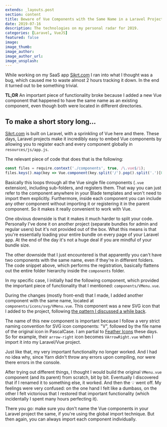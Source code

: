```yaml
---
extends: _layouts.post
section: content
title: Beware of Vue Components with the Same Name in a Laravel Project
date: 2019-07-16
description: The technologies on my personal radar for 2019.
categories: [Laravel, VueJS]
featured: false
image: 
image_thumb: 
image_author: 
image_author_url: 
image_unsplash: 
---
```


While working on my SaaS app [Sikrt.com](https://sikrt.com/) I ran into what I thought was a bug, which caused me to waste almost 2 hours tracking it down. In the end it turned out to be something trivial.

**TL;DR** An important piece of functionality broke because I added a new Vue component that happened to have the same name as an existing component, even though both were located in different directories.

## To make a short story long...

[Sikrt.com](https://sikrt.com/) is built on Laravel, with a sprinkling of Vue here and there. These days, Laravel projects make it incredibly easy to embed Vue components by allowing you to register each and every component globally in `resources/js/app.js`.

The relevant piece of code that does that is the following:

```javascript
const files = require.context('./components', true, /\.vue$/i);
files.keys().map(key => Vue.component(key.split('/').pop().split('.')[0], files(key).default));
```

Basically this loops through all the Vue single file components (`.vue` extension), including sub-folders, and registers them. That way you can just refer to the component anywhere in your Blade templates and won't need to import them explicitly. Furthermore, inside each component you can include any other component without importing it or registering it in the parent component. So it makes it really convenient to work with Vue.

One obvious downside is that it makes it much harder to split your code. Personally I've done it on another project (separate bundles for admin and regular users) but it's not provided out of the box. What this means is that you're essentially loading your entire bundle on every page of your Laravel app. At the end of the day it's not a huge deal if you are mindful of your bundle size.

The other downside that I just encountered is that apparently you can't have two components with the same name, even if they're in different folders. The code snippet above, which performs the registration, basically flattens out the entire folder hierarchy inside the `components` folder.

In my specific case, I initially had the following component, which provided the important piece of functionality that I mentioned: `components/VMenu.vue`.

During the changes (mostly front-end) that I made, I added another component with the same name, located at `components/icons/svg/VMenu.vue`. This component was a new SVG icon that I added to the project, following [the pattern I discussed a while back](https://omigo.sh/blog/simplified-dynamic-svg-icon-component/).

The name of this new component is important because I follow a very strict naming convention for SVG icon components: "V", followed by the file name of the original icon in PascalCase. I am partial to [Feather Icons](https://feathericons.com/) these days. So for example, their `arrow-right` icon becomes `VArrowRight.vue` when I import it into my Laravel/Vue project. 

Just like that, my very important functionality no longer worked. And I had no idea why, since Yarn didn't throw any errors upon compiling, nor were there errors in the console.

After trying out different things, I thought I would build the original `VMenu.vue` component (and its parent) from scratch, bit by bit. Eventually I discovered that if I renamed it to something else, it worked. And then the 💡 went off. My feelings were very confused: on the one hand I felt like a dumbass, on the other I felt victorious that I restored that important functionality (which incidentally I spent many hours perfecting it).

There you go: make sure you don't name the Vue components in your Laravel project the same, if you're using the global import technique. But then again, you can always import each component individually. 
